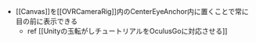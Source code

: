 
- [[Canvas]]を[[OVRCameraRig]]内のCenterEyeAnchor内に置くことで常に目の前に表示できる
    - ref [[Unityの玉転がしチュートリアルをOculusGoに対応させる]]

